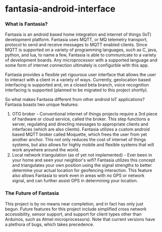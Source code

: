 # fantasia-android-interface
### What is Fantasia?
Fantasia is an android based home integration and internet of things (IoT) development platform. Fantasia uses MQTT, or MQ telemetry transport, protocol to send and receive messages to MQTT enabled clients. Since MQTT is supported on a variety of programming languages, such as C, java, python, and lua, to name a few, Fantasia is able to communicate to a variety of development boards. Any microprocessor with a supported language and some form of internet connection ultimately is configurble with this app.

Fantasia provides a flexible yet rigourous user interface that allows the user to interact with a client in a variety of ways. Currently, geolocation based interfacing is supported and, on a closed beta branch, voice recognition interfacing is supported (planned to be migrated to this project shortly).

So what makes Fantasia different from other android IoT applications? Fantasia boasts two unique features:
1. OTG broker - Conventional internet of things projects require a 3rd piece of hardware or cloud service, called the broker. This step functions a server, regulating and directing messages to appropriate clients and interfaces (which are also clients). Fantasia utilizes a custom android based MQTT broker called Moquette, which frees the user from yet another anchor. This not only reduces the cost of internet of things systems, but also allows for highly mobile and flexible systems that will work anywhere around the world.
2. Local network triangulation (as of yet not implemented) - Ever been in your home and seen your neighbor's wifi? Fantasia utilizes this concept and triangulates your own position using the signal strengths to better determine your actual location for geofencing interaction. This feature also allows Fantasia to work even in areas with no GPS or network signal, and can further assist GPS in determining your location.

### The Future of Fantasia
This project is by no means near completion, and in fact has only just begun. Future features for this project include simplified cross network accessibility, sensor support, and support for client types other than Arduinos, such as Atmel microprocessors). Note that current versions have a plethora of bugs, which takes precedence.

